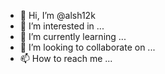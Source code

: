 - 👋 Hi, I’m @alsh12k
- 👀 I’m interested in ...
- 🌱 I’m currently learning ...
- 💞️ I’m looking to collaborate on ...
- 📫 How to reach me ...

<!---
alsh12k/alsh12k is a ✨ special ✨ repository because its `README.md` (this file) appears on your GitHub profile.
You can click the Preview link to take a look at your changes.
--->
